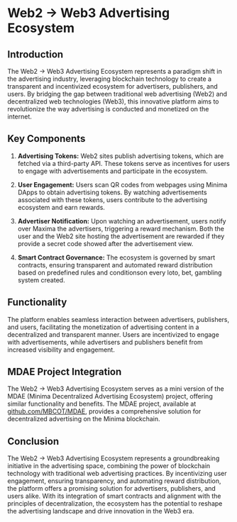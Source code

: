 # Web2 -> Web3 Advertising Ecosystem

## Introduction
The Web2 -> Web3 Advertising Ecosystem represents a paradigm shift in the advertising industry, leveraging blockchain technology to create a transparent and incentivized ecosystem for advertisers, publishers, and users. By bridging the gap between traditional web advertising (Web2) and decentralized web technologies (Web3), this innovative platform aims to revolutionize the way advertising is conducted and monetized on the internet.

## Key Components
1. **Advertising Tokens:** Web2 sites publish advertising tokens, which are fetched via a third-party API. These tokens serve as incentives for users to engage with advertisements and participate in the ecosystem.

2. **User Engagement:** Users scan QR codes from webpages using Minima DApps to obtain advertising tokens. By watching advertisements associated with these tokens, users contribute to the advertising ecosystem and earn rewards.

3. **Advertiser Notification:** Upon watching an advertisement, users notify over Maxima the advertisers, triggering a reward mechanism. Both the user and the Web2 site hosting the advertisement are rewarded if they provide a secret code showed after the advertisement view.

4. **Smart Contract Governance:** The ecosystem is governed by smart contracts, ensuring transparent and automated reward distribution based on predefined rules and conditionson every loto, bet, gambling system created. 

## Functionality
The platform enables seamless interaction between advertisers, publishers, and users, facilitating the monetization of advertising content in a decentralized and transparent manner. Users are incentivized to engage with advertisements, while advertisers and publishers benefit from increased visibility and engagement.

## MDAE Project Integration
The Web2 -> Web3 Advertising Ecosystem serves as a mini version of the MDAE (Minima Decentralized Advertising Ecosystem) project, offering similar functionality and benefits. The MDAE project, available at [github.com/MBCOT/MDAE](https://github.com/MBCOT/MDAE), provides a comprehensive solution for decentralized advertising on the Minima blockchain.

## Conclusion
The Web2 -> Web3 Advertising Ecosystem represents a groundbreaking initiative in the advertising space, combining the power of blockchain technology with traditional web advertising practices. By incentivizing user engagement, ensuring transparency, and automating reward distribution, the platform offers a promising solution for advertisers, publishers, and users alike. With its integration of smart contracts and alignment with the principles of decentralization, the ecosystem has the potential to reshape the advertising landscape and drive innovation in the Web3 era.
